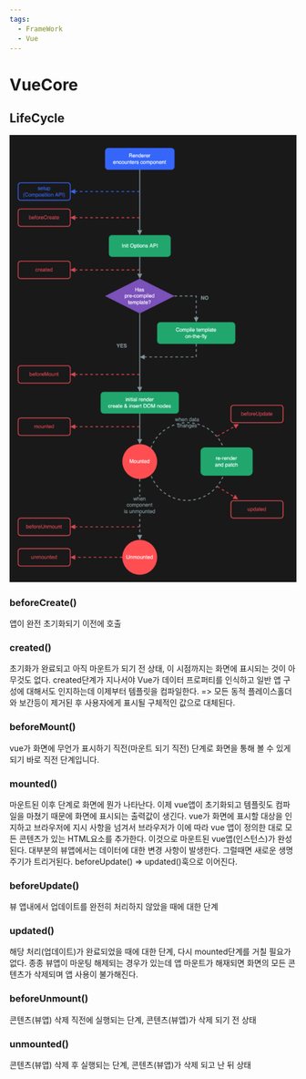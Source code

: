 ```yaml
---
tags:
  - FrameWork
  - Vue
---
```

# VueCore
## LifeCycle

![Vue LisfeCycle](https://github.com/SubiYoon/SubiYoon.github.io/blob/main/Attached%20File/Vue%20LisfeCycle.png?raw=true)

### beforeCreate() 
앱이 완전 초기화되기 이전에 호출

### created()
초기화가 완료되고 아직 마운트가 되기 전 상태, 이 시점까지는 화면에 표시되는 것이 아무것도 없다.
created단계가 지나서야 Vue가 데이터 프로퍼티를 인식하고 일반 앱 구성에 대해서도 인지하는데 이제부터 템플릿을 컴파일한다. => 모든 동적 플레이스홀더와 보간등이 제거된 후 사용자에게 표시될 구체적인 값으로 대체된다.

### beforeMount()
vue가 화면에 무언가 표시하기 직전(마운트 되기 직전) 단계로 화면을 통해 볼 수 있게 되기 바로 직전 단계입니다.

### mounted()
마운트된 이후 단계로 화면에 뭔가 나타난다. 이제 vue앱이 초기화되고 템플릿도 컴파일을 마쳤기 때문에 화면에 표시되는 출력값이 생긴다. vue가 화면에 표시할 대상을 인지하고 브라우저에 지시 사항을 넘겨서 브라우저가 이에 따라 vue 앱이 정의한 대로 모든 콘텐츠가 있는 HTML요소를 추가한다. 이것으로 마운트된 vue앱(인스턴스)가 완성된다.
대부분의 뷰앱에서는 데이터에 대한 변경 사항이 발생한다. 그럴때면 새로운 생명 주기가 트리거된다. beforeUpdate() => updated()훅으로 이어진다.

### beforeUpdate()
뷰 앱내에서 업데이트를 완전히 처리하지 않았을 때에 대한 단계

### updated()
해당 처리(업데이트)가 완료되었을 때에 대한 단계, 다시 mounted단계를 거칠 필요가 없다.
종종 뷰앱이 마운팅 해제되는 경우가 있는데 앱 마운트가 해재되면 화면의 모든 콘텐츠가 삭제되며 앱 사용이 불가해진다.

### beforeUnmount()
콘텐츠(뷰앱) 삭제 직전에 실행되는 단계, 콘텐츠(뷰앱)가 삭제 되기 전 상태

### unmounted()
콘텐츠(뷰앱) 삭제 후 실행되는 단계, 콘텐츠(뷰앱)가 삭제 되고 난 뒤 상태